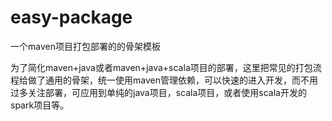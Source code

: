 # easy-package
一个maven项目打包部署的的骨架模板

为了简化maven+java或者maven+java+scala项目的部署，这里把常见的打包流程给做了通用的骨架，统一使用maven管理依赖，可以快速的进入开发，而不用过多关注部署，可应用到单纯的java项目，scala项目，或者使用scala开发的spark项目等。
